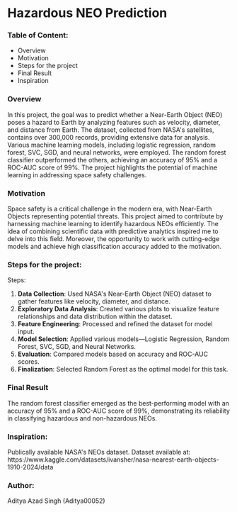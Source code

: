 <h1>Hazardous NEO Prediction</h1>

<h3>Table of Content:</h3>
<ul>
  <li>Overview</li>
  <li>Motivation</li>
  <li>Steps for the project</li>
  <li>Final Result</li>
  <li>Inspiration</li>
</ul>


<h3>Overview</h3>
<p>In this project, the goal was to predict whether a Near-Earth Object (NEO) poses a hazard to Earth by analyzing features such as velocity, diameter, and distance from Earth. The dataset, collected from NASA's satellites, contains over 300,000 records, providing extensive data for analysis. Various machine learning models, including logistic regression, random forest, SVC, SGD, and neural networks, were employed. The random forest classifier outperformed the others, achieving an accuracy of 95% and a ROC-AUC score of 99%. The project highlights the potential of machine learning in addressing space safety challenges.</p>


<h3>Motivation</h3>
<p>Space safety is a critical challenge in the modern era, with Near-Earth Objects representing potential threats. This project aimed to contribute by harnessing machine learning to identify hazardous NEOs efficiently. The idea of combining scientific data with predictive analytics inspired me to delve into this field. Moreover, the opportunity to work with cutting-edge models and achieve high classification accuracy added to the motivation.</p>


<h3>Steps for the project:</h3>
<p>Steps:</p>
<ol>
  <li><b>Data Collection</b>: Used NASA's Near-Earth Object (NEO) dataset to gather features like velocity, diameter, and distance.</li>
  <li><b>Exploratory Data Analysis</b>: Created various plots to visualize feature relationships and data distribution within the dataset.</li>
  <li><b>Feature Engineering</b>: Processed and refined the dataset for model input.</li>
  <li><b>Model Selection</b>: Applied various models—Logistic Regression, Random Forest, SVC, SGD, and Neural Networks.</li>
  <li><b>Evaluation</b>: Compared models based on accuracy and ROC-AUC scores.</li>
  <li><b>Finalization</b>: Selected Random Forest as the optimal model for this task.</li>
</ol>


<h3>Final Result</h3>
<p>The random forest classifier emerged as the best-performing model with an accuracy of 95% and a ROC-AUC score of 99%, demonstrating its reliability in classifying hazardous and non-hazardous NEOs.</p>


<h3>Inspiration:</h3>
<p>Publically available NASA's NEOs dataset. Dataset available at: https://www.kaggle.com/datasets/ivansher/nasa-nearest-earth-objects-1910-2024/data</p>


<h3>Author:</h3>
<p>Aditya Azad Singh (Aditya00052)</p>
